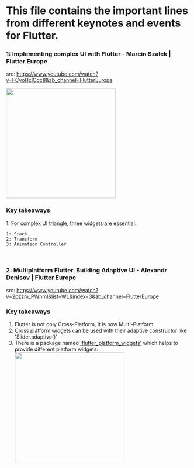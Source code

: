 # This file contains the important lines from different keynotes and events for Flutter.

### 1: Implementing complex UI with Flutter - Marcin Szałek | Flutter Europe
src: https://www.youtube.com/watch?v=FCyoHclCqc8&ab_channel=FlutterEurope


<img height="300" src="https://user-images.githubusercontent.com/60597290/154968091-7137ced7-1149-4e51-be6a-56e0b0b5bb45.png">

### Key takeaways
1: For complex UI triangle, three widgets are essential:
```
1: Stack
2: Transform
3: Animation Controller
```
&nbsp;
&nbsp;
&nbsp;

### 2: Multiplatform Flutter. Building Adaptive UI - Alexandr Denisov | Flutter Europe
src: https://www.youtube.com/watch?v=2pzzm_PWhmI&list=WL&index=3&ab_channel=FlutterEurope

### Key takeaways
<ol>
    <li>Flutter is not only Cross-Platform, it is now Multi-Platform.</li>
    <li>Cross platform widgets can be used with their adaptive constructor like 'Slider.adaptive()'</li>
    <li>There is a package named <a href="https://pub.dev/packages/flutter_platform_widgets">'flutter_platform_widgets'</a> which helps to provide different platform widgets.</li>
    <img height="300" src="https://user-images.githubusercontent.com/60597290/155382752-fc7edc71-ca17-4581-86b7-e3eb99d90727.png">
</ol>
